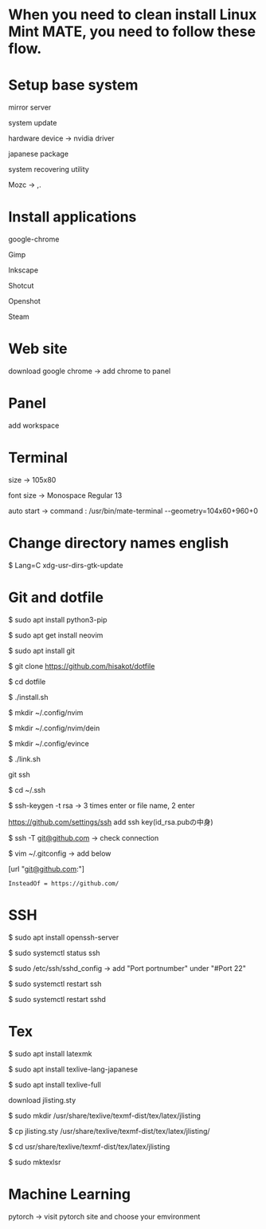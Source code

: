 # When you need to clean install Linux Mint MATE, you need to follow these flow.

# Setup base system
mirror server

system update

hardware device -> nvidia driver

japanese package

system recovering utility

Mozc -> ,.

# Install applications
google-chrome

Gimp

Inkscape

Shotcut

Openshot

Steam

# Web site
download google chrome -> add chrome to panel

# Panel
add workspace

# Terminal
size -> 105x80

font size -> Monospace Regular 13

auto start -> command : /usr/bin/mate-terminal --geometry=104x60+960+0

# Change directory names english
$ Lang=C xdg-usr-dirs-gtk-update

# Git and dotfile
$ sudo apt install python3-pip

$ sudo apt get install neovim

$ sudo apt install git

$ git clone https://github.com/hisakot/dotfile

$ cd dotfile

$ ./install.sh

$ mkdir ~/.config/nvim

$ mkdir ~/.config/nvim/dein

$ mkdir ~/.config/evince

$ ./link.sh

git ssh

$ cd ~/.ssh

$ ssh-keygen -t rsa -> 3 times enter or file name, 2 enter

https://github.com/settings/ssh add ssh key(id_rsa.pubの中身)

$ ssh -T git@github.com -> check connection

$ vim ~/.gitconfig -> add below

[url "git@github.com:"]

	InsteadOf = https://github.com/

# SSH
$ sudo apt install openssh-server

$ sudo systemctl status ssh

$ sudo /etc/ssh/sshd_config -> add "Port portnumber" under "#Port 22"

$ sudo systemctl restart ssh

$ sudo systemctl restart sshd

# Tex
$ sudo apt install latexmk

$ sudo apt install texlive-lang-japanese

$ sudo apt install texlive-full

download jlisting.sty

$ sudo mkdir /usr/share/texlive/texmf-dist/tex/latex/jlisting

$ cp jlisting.sty /usr/share/texlive/texmf-dist/tex/latex/jlisting/

$ cd usr/share/texlive/texmf-dist/tex/latex/jlisting

$ sudo mktexlsr

# Machine Learning
pytorch -> visit pytorch site and choose your emvironment
